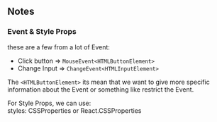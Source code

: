 ## Notes

### Event & Style Props
these are a few from a lot of Event:
- Click button => `MouseEvent<HTMLButtonElement>`
- Change Input => `ChangeEvent<HTMLInputElement>`

The `<HTMLButtonElement>` its mean that we want to give more specific information about the Event or something like restrict the Event.

For Style Props, we can use: <br>
styles: CSSProperties or React.CSSProperties